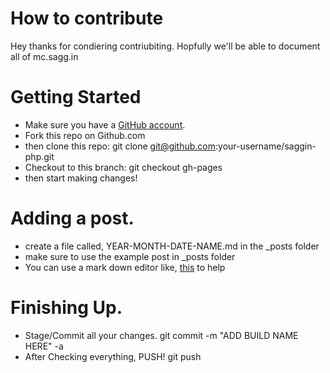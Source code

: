 # How to contribute
Hey thanks for condiering contriubiting. Hopfully we'll be able to document all of mc.sagg.in

# Getting Started

 * Make sure you have a [GitHub account](https://github.com/join).
 * Fork this repo on Github.com
 * then clone this repo:
    git clone git@github.com:your-username/saggin-php.git
 * Checkout to this branch:
    git checkout gh-pages
 * then start making changes!

# Adding a post.
 * create a file called, YEAR-MONTH-DATE-NAME.md in the _posts folder
 * make sure to use the example post in _posts folder
 * You can use a mark down editor like, [this](https://stackedit.io/app) to help

# Finishing Up.

 * Stage/Commit all your changes. git commit -m "ADD BUILD NAME HERE" -a
 * After Checking everything, PUSH! git push